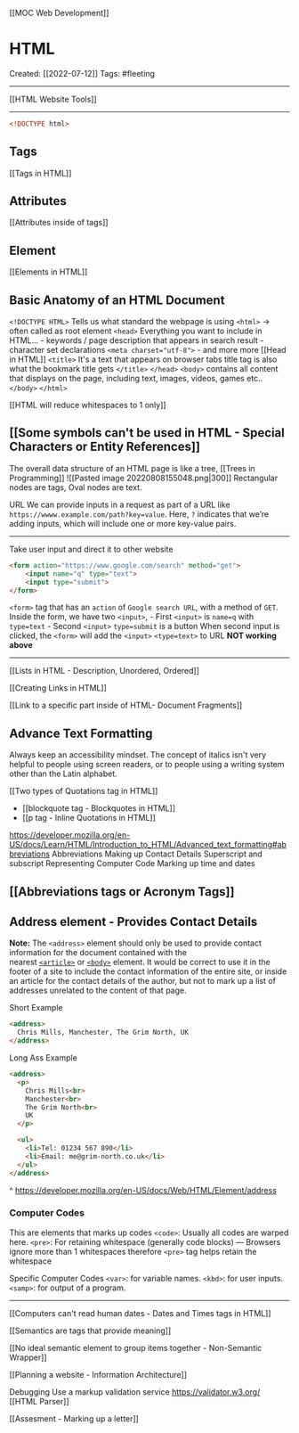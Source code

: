 [[MOC Web Development]]

# HTML
Created:  [[2022-07-12]]
Tags: #fleeting 

---
[[HTML Website Tools]]

---
```HTML
<!DOCTYPE html>
```

## Tags
[[Tags in HTML]]


## Attributes 
[[Attributes inside of tags]]


## Element
[[Elements in HTML]]


## Basic Anatomy of an HTML Document
`<!DOCTYPE HTML>` Tells us what standard the webpage is using
`<html>`  -> often called as root element
    `<head>`
        Everything you want to include in HTML...
        - keywords / page description that appears in search result
        - character set declarations  `<meta charset="utf-8">`
        - and more more [[Head in HTML]]
            `<title>`
                It's a text that appears on browser tabs
                title tag is also what the bookmark title gets
            `</title>`
    `</head>`
    `<body>`
        contains all content that displays on the page, 
        including text, images, videos, games etc..
    `</body>`
`</html>`



[[HTML will reduce whitespaces to 1 only]]


## [[Some symbols can't be used in HTML - Special Characters or Entity References]]




The overall data structure of an HTML page is 
like a tree, [[Trees in Programming]]
![[Pasted image 20220808155048.png|300]]
Rectangular nodes are tags, 
Oval nodes are text.



URL
We can provide inputs in a request as part of a URL like 
`https://wwww.example.com/path?key=value`. 
Here, `?` indicates that we’re adding inputs, which will include one or more key-value pairs.

---
Take user input and direct it to other website
```HTML
<form action="https://www.google.com/search" method="get">
    <input name="q" type="text">
    <input type="submit">
</form>
```
`<form>` tag that has an `action` of `Google search URL`, with a method of `GET`.
    Inside the form, we have two `<input>`, 
        - First `<input>` is `name=q`  with `type=text` 
        - Second `<input>` `type=submit` is a button
        When second input is clicked, the `<form>` will add the `<input>` `<type=text>` to URL
**NOT working above**

---


[[Lists in HTML - Description, Unordered, Ordered]]


[[Creating Links in HTML]]



[[Link to a specific part inside of HTML- Document Fragments]]


## Advance Text Formatting
Always keep an accessibility mindset. The concept of italics isn't very helpful to people using screen readers, or to people using a writing system other than the Latin alphabet.


[[Two types of Quotations tag in HTML]]
- [[blockquote tag - Blockquotes in HTML]]
- [[p tag - Inline Quotations in HTML]]



https://developer.mozilla.org/en-US/docs/Learn/HTML/Introduction_to_HTML/Advanced_text_formatting#abbreviations
Abbreviations
Making up Contact Details
Superscript and subscript
Representing Computer Code
Marking up time and dates

## [[Abbreviations tags or Acronym Tags]]

## Address element - Provides Contact Details
**Note:** The `<address>` element should only be used to provide contact information for the document contained with the nearest [`<article>`](https://developer.mozilla.org/en-US/docs/Web/HTML/Element/article) or [`<body>`](https://developer.mozilla.org/en-US/docs/Web/HTML/Element/body) element. 
It would be correct to use it in the footer of a site to include the contact information of the entire site, or inside an article for the contact details of the author, but not to mark up a list of addresses unrelated to the content of that page.


Short Example
```HTML
<address>
  Chris Mills, Manchester, The Grim North, UK
</address>
```


Long Ass Example
```HTML
<address>
  <p>
    Chris Mills<br>
    Manchester<br>
    The Grim North<br>
    UK
  </p>

  <ul>
    <li>Tel: 01234 567 890</li>
    <li>Email: me@grim-north.co.uk</li>
  </ul>
</address>
```

^ https://developer.mozilla.org/en-US/docs/Web/HTML/Element/address


### Computer Codes
This are elements that marks up codes 
`<code>`: Usually all codes are warped here.
`<pre>`: For retaining whitespace (generally code blocks) — 
Browsers ignore more than 1 whitespaces therefore `<pre>` tag helps retain the whitespace


Specific Computer Codes
`<var>`: for variable names.
`<kbd>`: for user inputs. 
`<samp>`: for output of a program.

---
[[Computers can't read human dates - Dates and Times tags in HTML]]



[[Semantics are tags that provide meaning]]

[[No ideal semantic element to group items together - Non-Semantic Wrapper]]

[[Planning a website - Information Architecture]]


Debugging
Use a markup validation service https://validator.w3.org/
[[HTML Parser]]




[[Assesment - Marking up a letter]]

